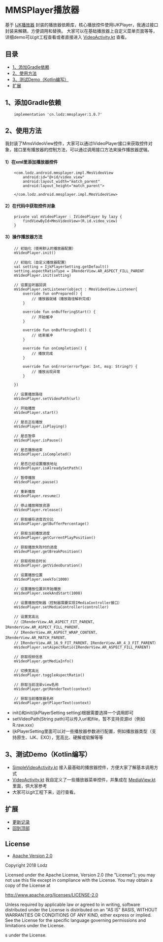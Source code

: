 # MMSPlayer播放器
基于 [IJK播放器](https://github.com/Bilibili/ijkplayer) 封装的播放器依赖库，核心播放控件使用IJKPlayer，我通过接口封装来解耦，方便调用和替换。
大家可以在基础播放器上自定义菜单页面等等，详细demo可以git工程查看或者直接进入 [VideoActivity.kt](https://github.com/LZ9/MMSPlayer/blob/master/app/src/main/java/com/lodz/android/mmsplayerdemo/widget/VideoActivity.kt) 查看。

## 目录
- [1、添加Gradle依赖](https://github.com/LZ9/MMSPlayer#1添加gradle依赖)
- [2、使用方法](https://github.com/LZ9/MMSPlayer#2使用方法)
- [3、测试Demo（Kotlin编写）](https://github.com/LZ9/MMSPlayer#3测试demokotlin编写)
- [扩展](https://github.com/LZ9/MMSPlayer#扩展)

## 1、添加Gradle依赖
```
    implementation 'cn.lodz:mmsplayer:1.0.7'
```

## 2、使用方法
我封装了MmsVideoView控件，大家可以通过IVideoPlayer接口来获取控件对象，接口里有播放器的控制方法，可以通过调用接口方法来操作播放器逻辑。

#### 1）在xml里添加播放器控件
```
    <com.lodz.android.mmsplayer.impl.MmsVideoView
        android:id="@+id/video_view"
        android:layout_width="match_parent"
        android:layout_height="match_parent">

    </com.lodz.android.mmsplayer.impl.MmsVideoView>
```

#### 2）在代码中获取控件对象
```
    private val mVideoPlayer : IVideoPlayer by lazy {
        findViewById<MmsVideoView>(R.id.video_view)
    }
```

#### 3）操作播放器方法
```
    // 初始化（使用默认的播放器配置）
    mVideoPlayer.init()

    // 初始化（自定义播放器配置）
    val setting = IjkPlayerSetting.getDefault()
    setting.aspectRatioType = IRenderView.AR_ASPECT_FILL_PARENT
    mVideoPlayer.init(setting)

    // 设置监听器回调
    mVideoPlayer.setListener(object : MmsVideoView.Listener{
        override fun onPrepared() {
            // 播放器就绪（播放路径解析完成）
        }

        override fun onBufferingStart() {
            // 开始缓冲
        }

        override fun onBufferingEnd() {
            // 结束缓冲
        }

        override fun onCompletion() {
            // 播放完成
        }

        override fun onError(errorType: Int, msg: String?) {
            // 播放出现异常
        }

    })

    // 设置播放路径
    mVideoPlayer.setVideoPath(url)

    // 开始播放
    mVideoPlayer.start()

    // 是否正在播放
    mVideoPlayer.isPlaying()

    // 是否暂停
    mVideoPlayer.isPause()

    // 是否播放结束
    mVideoPlayer.isCompleted()

    // 是否已经设置播放地址
    mVideoPlayer.isAlreadySetPath()

    // 暂停播放
    mVideoPlayer.pause()

    // 重新播放
    mVideoPlayer.resume()

    // 停止播放释放资源
    mVideoPlayer.release()

    // 获取缓存进度百分比
    mVideoPlayer.getBufferPercentage()

    // 获取当前播放进度
    mVideoPlayer.getCurrentPlayPosition()

    // 获取播放失败时的进度
    mVideoPlayer.getBreakPosition()

    // 获取视频总时长
    mVideoPlayer.getVideoDuration()

    // 设置播放位置
    mVideoPlayer.seekTo(1000)

    // 设置播放位置并开始播放
    mVideoPlayer.seekAndStart(1000)

    // 设置播放控制器（控制器需要实现IMediaController接口）
    mVideoPlayer.setMediaController(controller)

    // 设置宽高比
    //（IRenderView.AR_ASPECT_FIT_PARENT、IRenderView.AR_ASPECT_FILL_PARENT、
    // IRenderView.AR_ASPECT_WRAP_CONTENT、IRenderView.AR_MATCH_PARENT、
    // IRenderView.AR_16_9_FIT_PARENT、IRenderView.AR_4_3_FIT_PARENT）
    mVideoPlayer.setAspectRatio(IRenderView.AR_ASPECT_FILL_PARENT)

    // 获取视频信息
    mVideoPlayer.getMediaInfo()

    // 切换宽高比
    mVideoPlayer.toggleAspectRatio()

    // 获取当前渲染view名称
    mVideoPlayer.getRenderText(context)

    // 获取当前播放器名称
    mVideoPlayer.getPlayerText(context)
```

- init()和init(IjkPlayerSetting setting)根据需要选择一个调用即可
- setVideoPath(String path)可以传入url和file，暂不支持资源id（例如R.raw.xxx）
- IjkPlayerSetting里面可以对一些播放器参数进行配置，例如播放器类型（支持原生、IJK、EXO），宽高比、硬解或软解等等

## 3、测试Demo（Kotlin编写）
- [SimpleVideoActivity.kt](https://github.com/LZ9/MMSPlayer/blob/master/app/src/main/java/com/lodz/android/mmsplayerdemo/simple/SimpleVideoActivity.kt) 接入最基础的播放器控件，方便大家了解基本调用方式
- [VideoActivity.kt](https://github.com/LZ9/MMSPlayer/blob/master/app/src/main/java/com/lodz/android/mmsplayerdemo/widget/VideoActivity.kt) 我自定义了一些播放器菜单控件，并集成在 [MediaView.kt](https://github.com/LZ9/MMSPlayer/blob/master/app/src/main/java/com/lodz/android/mmsplayerdemo/video/view/MediaView.kt) 里面，供大家参考
- 大家可以git工程下来，运行查看。

## 扩展
- [更新记录](https://github.com/LZ9/MMSPlayer/blob/master/mmsplayer/readme_mmsplayer_update.md)
- [回到顶部](https://github.com/LZ9/MMSPlayer#mmsplayer播放器)

## License
- [Apache Version 2.0](http://www.apache.org/licenses/LICENSE-2.0.html)

Copyright 2018 Lodz

Licensed under the Apache License, Version 2.0 (the "License");
you may not use this file except in compliance with the License.
You may obtain a copy of the License at

<http://www.apache.org/licenses/LICENSE-2.0>

Unless required by applicable law or agreed to in writing, software
distributed under the License is distributed on an "AS IS" BASIS,
WITHOUT WARRANTIES OR CONDITIONS OF ANY KIND, either express or implied.
See the License for the specific language governing permissions and
limitations under the License.

s under the License.
